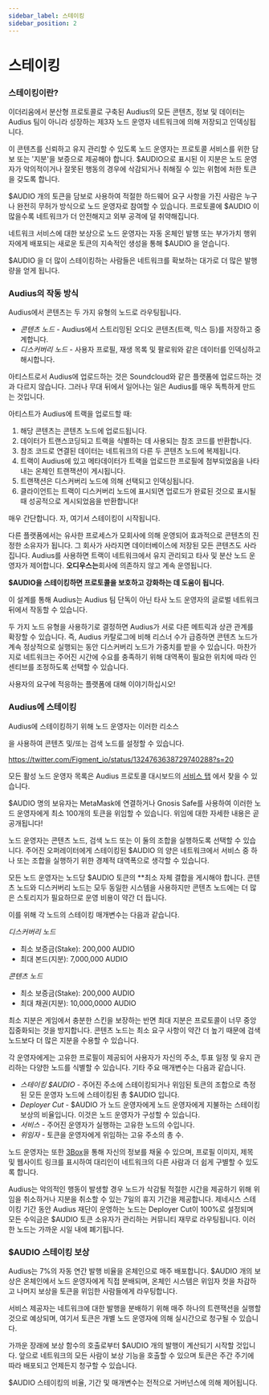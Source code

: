 ```yaml
---
sidebar_label: 스테이킹
sidebar_position: 2
---
```


# 스테이킹

### 스테이킹이란?

이더리움에서 분산형 프로토콜로 구축된 Audius의 모든 콘텐츠, 정보 및 데이터는 Audius 팀이 아니라 성장하는 제3자 노드 운영자 네트워크에 의해 저장되고 인덱싱됩니다.

이 콘텐츠를 신뢰하고 유지 관리할 수 있도록 노드 운영자는 프로토콜 서비스를 위한 담보 또는 '지분'을 보증으로 제공해야 합니다. $AUDIO으로 표시된 이 지분은 노드 운영자가 악의적이거나 잘못된 행동의 경우에 삭감되거나 취해질 수 있는 위험에 처한 토큰을 갖도록 합니다.

$AUDIO 개의 토큰을 담보로 사용하여 적절한 하드웨어 요구 사항을 가진 사람은 누구나 완전히 무허가 방식으로 노드 운영자로 참여할 수 있습니다. 프로토콜에 $AUDIO 이 많을수록 네트워크가 더 안전해지고 외부 공격에 덜 취약해집니다.

네트워크 서비스에 대한 보상으로 노드 운영자는 자동 온체인 발행 또는 부가가치 행위자에게 배포되는 새로운 토큰의 지속적인 생성을 통해 $AUDIO 을 얻습니다.

$AUDIO 을 더 많이 스테이킹하는 사람들은 네트워크를 확보하는 대가로 더 많은 발행량을 얻게 됩니다.

### Audius의 작동 방식

Audius에서 콘텐츠는 두 가지 유형의 노드로 라우팅됩니다.

* _콘텐츠 노드_ - Audius에서 스트리밍된 오디오 콘텐츠(트랙, 믹스 등)를 저장하고 중계합니다.
* _디스커버리 노드_ - 사용자 프로필, 재생 목록 및 팔로워와 같은 데이터를 인덱싱하고 해시합니다.

아티스트로서 Audius에 업로드하는 것은 Soundcloud와 같은 플랫폼에 업로드하는 것과 다르지 않습니다. 그러나 무대 뒤에서 일어나는 일은 Audius를 매우 독특하게 만드는 것입니다.

아티스트가 Audius에 트랙을 업로드할 때:

1. 해당 콘텐츠는 콘텐츠 노드에 업로드됩니다.
2. 데이터가 트랜스코딩되고 트랙을 식별하는 데 사용되는 참조 코드를 반환합니다.
3. 참조 코드로 연결된 데이터는 네트워크의 다른 두 콘텐츠 노드에 복제됩니다.
4. 트랙이 Audius에 있고 메타데이터가 트랙을 업로드한 프로필에 첨부되었음을 나타내는 온체인 트랜잭션이 게시됩니다.
5. 트랜잭션은 디스커버리 노드에 의해 선택되고 인덱싱됩니다.
6. 클라이언트는 트랙이 디스커버리 노드에 표시되면 업로드가 완료된 것으로 표시될 때 성공적으로 게시되었음을 반환합니다!

매우 간단합니다. 자, 여기서 스테이킹이 시작됩니다.

다른 플랫폼에서는 유사한 프로세스가 모회사에 의해 운영되어 효과적으로 콘텐츠의 진정한 소유자가 됩니다. 그 회사가 사라지면 데이터베이스에 저장된 모든 콘텐츠도 사라집니다. Audius를 사용하면 트랙이 네트워크에서 유지 관리되고 타사 및 분산 노드 운영자가 제어합니다. **오디우스는**회사에 의존하지 않고 계속 운영됩니다.

**$AUDIO을 스테이킹하면 프로토콜을 보호하고 강화하는 데 도움이 됩니다.**

이 설계를 통해 Audius는 Audius 팀 단독이 아닌 타사 노드 운영자의 글로벌 네트워크 뒤에서 작동할 수 있습니다.

두 가지 노드 유형을 사용하기로 결정하면 Audius가 서로 다른 메트릭과 상관 관계를 확장할 수 있습니다. 즉, Audius 카탈로그에 비해 리스너 수가 급증하면 콘텐츠 노드가 계속 정상적으로 실행되는 동안 디스커버리 노드가 가중치를 받을 수 있습니다. 마찬가지로 네트워크는 주어진 시간에 수요를 충족하기 위해 대역폭이 필요한 위치에 따라 인센티브를 조정하도록 선택할 수 있습니다.

사용자의 요구에 적응하는 플랫폼에 대해 이야기하십시오!

### **Audius에 스테이킹**

Audius에 스테이킹하기 위해 노드 운영자는 이러한 리소스</a>

을 사용하여 콘텐츠 및/또는 검색 노드를 설정할 수 있습니다.</p> 

https://twitter.com/Figment_io/status/1324763638729740288?s=20

모든 활성 노드 운영자 목록은 Audius 프로토콜 대시보드의 [서비스 탭](https://dashboard.audius.org/services) 에서 찾을 수 있습니다.

$AUDIO 명의 보유자는 MetaMask에 연결하거나 Gnosis Safe를 사용하여 이러한 노드 운영자에게 최소 100개의 토큰을 위임할 수 있습니다. 위임에 대한 자세한 내용은 곧 공개됩니다!

노드 운영자는 콘텐츠 노드, 검색 노드 또는 이 둘의 조합을 실행하도록 선택할 수 있습니다. 주어진 오퍼레이터에게 스테이킹된 $AUDIO 의 양은 네트워크에서 서비스 중 하나 또는 조합을 실행하기 위한 경제적 대역폭으로 생각할 수 있습니다.

모든 노드 운영자는 노드</strong>당 $AUDIO 토큰의 **최소 자체 결합을 게시해야 합니다. 콘텐츠 노드와 디스커버리 노드는 모두 동일한 시스템을 사용하지만 콘텐츠 노드에는 더 많은 스토리지가 필요하므로 운영 비용이 약간 더 듭니다. </p> 

이를 위해 각 노드의 스테이킹 매개변수는 다음과 같습니다.

_디스커버리 노드_

* 최소 보증금(Stake): 200,000 AUDIO
* 최대 본드(지분): 7,000,000 AUDIO

_콘텐츠 노드_

* 최소 보증금(Stake): 200,000 AUDIO
* 최대 채권(지분): 10,000,0000 AUDIO

최소 지분은 게임에서 충분한 스킨을 보장하는 반면 최대 지분은 프로토콜이 너무 중앙 집중화되는 것을 방지합니다. 콘텐츠 노드는 최소 요구 사항이 약간 더 높기 때문에 검색 노드보다 더 많은 지분을 수용할 수 있습니다.

각 운영자에게는 고유한 프로필이 제공되어 사용자가 자신의 주소, 투표 일정 및 유지 관리하는 다양한 노드를 식별할 수 있습니다. 기타 주요 매개변수는 다음과 같습니다.

* _스테이킹 $AUDIO_ - 주어진 주소에 스테이킹되거나 위임된 토큰의 조합으로 측정된 모든 운영자 노드에 스테이킹된 총 $AUDIO 입니다.
* _Deployer Cut_ - $AUDIO 가 노드 운영자에게 노드 운영자에게 지불하는 스테이킹 보상의 비율입니다. 이것은 노드 운영자가 구성할 수 있습니다.
* _서비스_ - 주어진 운영자가 실행하는 고유한 노드의 수입니다.
* _위임자_ - 토큰을 운영자에게 위임하는 고유 주소의 총 수.

노드 운영자는 또한 [3Box](https://3box.io/)을 통해 자신의 정보를 채울 수 있으며, 프로필 이미지, 제목 및 웹사이트 링크를 표시하여 대리인이 네트워크의 다른 사람과 더 쉽게 구별할 수 있도록 합니다.

Audius는 악의적인 행동이 발생할 경우 노드가 삭감될 적절한 시간을 제공하기 위해 위임을 취소하거나 지분을 취소할 수 있는 7일의 휴지 기간을 제공합니다. 제네시스 스테이킹 기간 동안 Audius 재단이 운영하는 노드는 Deployer Cut이 100%로 설정되며 모든 수익금은 $AUDIO 토큰 소유자가 관리하는 커뮤니티 재무로 라우팅됩니다. 이러한 노드는 가까운 시일 내에 폐기됩니다.



### **$AUDIO 스테이킹 보상**

Audius는 7%의 자동 연간 발행 비율을 온체인으로 매주 배포합니다. $AUDIO 개의 보상은 온체인에서 노드 운영자에게 직접 분배되며, 온체인 시스템은 위임자 컷을 차감하고 나머지 보상을 토큰을 위임한 사람들에게 라우팅합니다.

서비스 제공자는 네트워크에 대한 발행을 분배하기 위해 매주 하나의 트랜잭션을 실행할 것으로 예상되며, 여기서 토큰은 개별 노드 운영자에 의해 실시간으로 청구될 수 있습니다.

가까운 장래에 보상 함수의 호출로부터 $AUDIO 개의 발행이 계산되기 시작할 것입니다. 앞으로 네트워크의 모든 사람이 보상 기능을 호출할 수 있으며 토큰은 주간 주기에 따라 배포되고 언제든지 청구할 수 있습니다.

$AUDIO 스테이킹의 비율, 기간 및 매개변수는 전적으로 거버넌스에 의해 제어됩니다.
